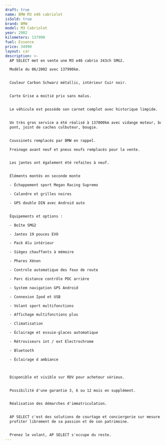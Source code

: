 ```yaml
---
draft: true
name: BMW M3 e46 cabriolet
isSold: true
brand: BMW
model: M3 Cabriolet
year: 2002
kilometers: 137990
fuel: Essence
price: 34990
layout: car
description: >-
  AP SELECT met en vente une M3 e46 cabrio 343ch SMG2.

  Modèle du 06/2002 avec 137990km.


  Couleur Carbon Schwarz métallic, intérieur Cuir noir.


  Carte Grise a moitié prix sans malus.


  Le véhicule est possède son carnet complet avec historique limpide.


  Un très gros service a été réalisé à 137000km avec vidange moteur, boîte SMG,
  pont, joint de caches culbuteur, bougie.


  Coussinets remplacés par BMW en rappel.

  Freinage avant neuf et pneus neufs remplacés pour la vente.


  Les jantes ont également été refaites à neuf.


  Éléments montés en seconde monte

  - Échappement sport Megan Racing Supremo

  - Calandre et grilles noires

  - GPS double DIN avec Android auto


  Équipements et options :

  - Boîte SMG2

  - Jantes 19 pouces EVO

  - Pack Alu intérieur

  - Sièges chauffants à mémoire

  - Phares Xénon

  - Controle automatique des feux de route

  - Parc distance contrôle PDC arrière

  - System navigation GPS Android

  - Connexion Ipod et USB

  - Volant sport multifonctions

  - Affichage multifonctions plus

  - Climatisation

  - Éclairage et essuie-glaces automatique

  - Rétroviseurs int / ext Electrochrome

  - Bluetooth

  - Éclairage d ambiance



  Disponible et visible sur RDV pour acheteur sérieux.


  Possibilité d'une garantie 3, 6 ou 12 mois en supplément.


  Réalisation des démarches d'immatriculation.


  AP SELECT c'est des solutions de courtage et conciergerie sur mesure pour
  profiter librement de sa passion et de son patrimoine.


  Prenez le volant, AP SELECT s'occupe du reste.
---
```




